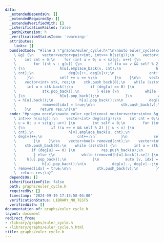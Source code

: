 ```yaml
---
data:
  _extendedDependsOn: []
  _extendedRequiredBy: []
  _extendedVerifiedWith: []
  _isVerificationFailed: false
  _pathExtension: h
  _verificationStatusIcon: ':warning:'
  attributes:
    links: []
  bundledCode: "#line 2 \"graphs/euler_cycle.h\"\n\nauto euler_cycle(const vector<vector<int>>\
    \ &g) {\n    vector<vector<pair<int, int>>> h(sz(g));\n    vector<int> deg(sz(g));\n\
    \    int cnt = 0;\n    for (int u = 0; u < sz(g); u++) {\n        int self = 0;\n\
    \        for (int v : g[u]) {\n            if ((u == v && self % 2) || u < v)\
    \ {\n                h[u].emplace_back(v, cnt);\n                h[v].emplace_back(u,\
    \ cnt);\n                deg[u]++, deg[v]++;\n                cnt++;\n       \
    \     }\n            self += u == v;\n        }\n    }\n\n    vector<bool> removed(cnt);\n\
    \    vector<int> stk, res;\n    stk.push_back(0);\n    while (sz(stk)) {\n   \
    \     int u = stk.back();\n        if (deg[u] == 0) {\n            res.push_back(u);\n\
    \            stk.pop_back();\n        } else {\n            while (removed[h[u].back().se])\
    \ {\n                h[u].pop_back();\n            }\n            auto [v, idx]\
    \ = h[u].back();\n            h[u].pop_back();\n\n            deg[u]--, deg[v]--;\n\
    \            removed[idx] = true;\n\n            stk.push_back(v);\n        }\n\
    \    }\n    return res;\n}\n"
  code: "#pragma once\n\nauto euler_cycle(const vector<vector<int>> &g) {\n    vector<vector<pair<int,\
    \ int>>> h(sz(g));\n    vector<int> deg(sz(g));\n    int cnt = 0;\n    for (int\
    \ u = 0; u < sz(g); u++) {\n        int self = 0;\n        for (int v : g[u])\
    \ {\n            if ((u == v && self % 2) || u < v) {\n                h[u].emplace_back(v,\
    \ cnt);\n                h[v].emplace_back(u, cnt);\n                deg[u]++,\
    \ deg[v]++;\n                cnt++;\n            }\n            self += u == v;\n\
    \        }\n    }\n\n    vector<bool> removed(cnt);\n    vector<int> stk, res;\n\
    \    stk.push_back(0);\n    while (sz(stk)) {\n        int u = stk.back();\n \
    \       if (deg[u] == 0) {\n            res.push_back(u);\n            stk.pop_back();\n\
    \        } else {\n            while (removed[h[u].back().se]) {\n           \
    \     h[u].pop_back();\n            }\n            auto [v, idx] = h[u].back();\n\
    \            h[u].pop_back();\n\n            deg[u]--, deg[v]--;\n           \
    \ removed[idx] = true;\n\n            stk.push_back(v);\n        }\n    }\n  \
    \  return res;\n}"
  dependsOn: []
  isVerificationFile: false
  path: graphs/euler_cycle.h
  requiredBy: []
  timestamp: '2024-09-19 17:13:58-04:00'
  verificationStatus: LIBRARY_NO_TESTS
  verifiedWith: []
documentation_of: graphs/euler_cycle.h
layout: document
redirect_from:
- /library/graphs/euler_cycle.h
- /library/graphs/euler_cycle.h.html
title: graphs/euler_cycle.h
---
```

